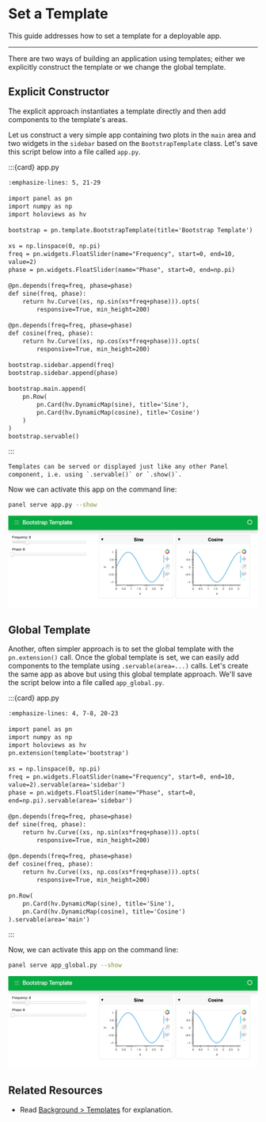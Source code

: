 # Set a Template

This guide addresses how to set a template for a deployable app.

---

There are two ways of building an application using templates; either we explicitly construct the template or we change the global template.

## Explicit Constructor

The explicit approach instantiates a template directly and then add components to the template's areas.

Let us construct a very simple app containing two plots in the `main` area and two widgets in the `sidebar` based on the `BootstrapTemplate` class. Let's save this script below into a file called `app.py`.

:::{card} app.py
``` {code-block} python
:emphasize-lines: 5, 21-29

import panel as pn
import numpy as np
import holoviews as hv

bootstrap = pn.template.BootstrapTemplate(title='Bootstrap Template')

xs = np.linspace(0, np.pi)
freq = pn.widgets.FloatSlider(name="Frequency", start=0, end=10, value=2)
phase = pn.widgets.FloatSlider(name="Phase", start=0, end=np.pi)

@pn.depends(freq=freq, phase=phase)
def sine(freq, phase):
    return hv.Curve((xs, np.sin(xs*freq+phase))).opts(
        responsive=True, min_height=200)

@pn.depends(freq=freq, phase=phase)
def cosine(freq, phase):
    return hv.Curve((xs, np.cos(xs*freq+phase))).opts(
        responsive=True, min_height=200)

bootstrap.sidebar.append(freq)
bootstrap.sidebar.append(phase)

bootstrap.main.append(
    pn.Row(
        pn.Card(hv.DynamicMap(sine), title='Sine'),
        pn.Card(hv.DynamicMap(cosine), title='Cosine')
    )
)
bootstrap.servable()
```
:::

```{note}
Templates can be served or displayed just like any other Panel component, i.e. using `.servable()` or `.show()`.
```

Now we can activate this app on the command line:

``` bash
panel serve app.py --show
```

<img src="../../_static/template_bootstrap.png" alt="example panel app with bootstrap template">

## Global Template

Another, often simpler approach is to set the global template with the `pn.extension()` call. Once the global template is set, we can easily add components to the template using `.servable(area=...)` calls. Let's create the same app as above but using this global template approach. We'll save the script below into a file called `app_global.py`.

:::{card} app.py
``` {code-block} python
:emphasize-lines: 4, 7-8, 20-23

import panel as pn
import numpy as np
import holoviews as hv
pn.extension(template='bootstrap')

xs = np.linspace(0, np.pi)
freq = pn.widgets.FloatSlider(name="Frequency", start=0, end=10, value=2).servable(area='sidebar')
phase = pn.widgets.FloatSlider(name="Phase", start=0, end=np.pi).servable(area='sidebar')

@pn.depends(freq=freq, phase=phase)
def sine(freq, phase):
    return hv.Curve((xs, np.sin(xs*freq+phase))).opts(
        responsive=True, min_height=200)

@pn.depends(freq=freq, phase=phase)
def cosine(freq, phase):
    return hv.Curve((xs, np.cos(xs*freq+phase))).opts(
        responsive=True, min_height=200)

pn.Row(
    pn.Card(hv.DynamicMap(sine), title='Sine'),
    pn.Card(hv.DynamicMap(cosine), title='Cosine')
).servable(area='main')
```
:::

Now, we can activate this app on the command line:

``` bash
panel serve app_global.py --show
```

<img src="../../_static/template_bootstrap.png" alt="example panel app with bootstrap template">

## Related Resources

- Read [Background > Templates](../../background/templates/templates_overview.md) for explanation.
